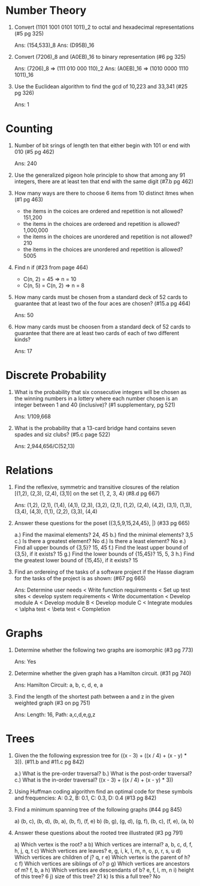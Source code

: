 # Number Theory

1. Convert (1101 1001 0101 1011)_2 to octal and hexadecimal representations (#5 pg 325)

   Ans: (154,533)_8 
   Ans: (D95B)_16

2. Convert (7206)_8 and (A0EB)_16 to binary representation (#6 pg 325)

   Ans: (7206)_8 => (111 010 000 110)_2
   Ans: (A0EB)_16 => (1010 0000 1110 1011)_16

3. Use the Euclidean algorithm to find the gcd of 10,223 and 33,341 (#25 pg 326)

   Ans: 1

# Counting

1. Number of bit srings of length ten that either begin with 101 or end with 010 (#5 pg 462)

   Ans: 240

2. Use the generalized pigeon hole principle to show that among any 91 integers, there are at least ten that end with the same digit (#7.b pg 462)

3. How many ways are there to choose 6 items from 10 distinct itmes when (#1 pg 463)
   - the items in the coices are ordered and repetition is not allowed? 151,200
   - the items in the choices are ordereed and repetition is allowed? 1,000,000
   - the items in the choices are unordered and repetition is not allowed? 210
   - the items in the choices are unordered and repetition is allowed? 5005
   
4. Find n if (#23 from page 464)
   - C(n, 2) = 45 => n = 10
   - C(n, 5) = C(n, 2) => n = 8
   
5. How many cards must be chosen from a standard deck of 52 cards to guarantee that at least two of the four aces are chosen? (#15.a pg 464)

   Ans: 50
   
6. How many cards must be choosen from a standard deck of 52 cards to guarantee that there are at least two cards of each of two different kinds?

   Ans: 17

# Discrete Probability

1. What is the probability that six consecutive integers will be chosen as the winning numbers in a lottery where each number chosen is an integer between 1 and 40 (inclusive)? (#1 supplementary, pg 521)

   Ans: 1/109,668

2. What is the probability that a 13-card bridge hand contains seven spades and siz clubs? (#5.c page 522)

   Ans: 2,944,656/C(52,13)

# Relations

1. Find the reflexive, symmetric and transitive closures of the relation [(1,2), (2,3), (2,4), (3,1)] on the set {1, 2, 3, 4} (#8.d pg 667)

   Ans: (1,2), (2,1),
        (1,4), (4,1),
        (2,3), (3,2),
        (2,1), (1,2),
        (2,4), (4,2),
        (3,1), (1,3),
        (3,4), (4,3),
        (1,1), (2,2), (3,3), (4,4)

4. Answer these questions for the poset ({3,5,9,15,24,45}, |) (#33 pg 665)

   a.) Find the maximal elements? 24, 45
   b.) find the minimal elements? 3,5
   c.) Is there a greatest element? No
   d.) Is there a least element? No
   e.) Find all upper bounds of {3,5}? 15, 45
   f.) Find the least upper bound of {3,5}, if it exists? 15
   g.) Find the lower bounds of {15,45}? 15, 5, 3
   h.) Find the greatest lower bound of {15,45}, if it exists? 15
   
5. Find an ordereing of the tasks of a software project if the Hasse diagram for the tasks of the project is as shown: (#67 pg 665)

   Ans: Determine user needs < Write function requirements < Set up test sites < develop system requirements < Write documentation < Develop module A < Develop module B < Develop module C < Integrate modules < \alpha test < \beta test < Completion

# Graphs

1. Determine whether the following two graphs are isomorphic (#3 pg 773)

   Ans: Yes

  
5. Determine whether the given graph has a Hamilton circuit. (#31 pg 740)

   Ans: Hamilton Circuit: a, b, c, d, e, a

6. Find the length of the shortest path between a and z in the given weighted graph (#3 on pg 751)

   Ans: Length: 16, Path: a,c,d,e,g,z

# Trees

1. Given the the following expression tree for ((x - 3) + ((x / 4) + (x - y) * 3)). (#11.b and #11.c pg 842)

   a.) What is the pre-order traversal? 
   b.) What is the post-order traversal? 
   c.) What is the in-order traversal? ((x - 3) + ((x / 4) + (x - y) * 3))
   
2. Using Huffman coding algorithm find an optimal code for these symbols and frequencies: A: 0.2, B: 0.1, C: 0.3, D: 0.4 (#13 pg 842)

3. Find a minimum spanning tree of the following graphs (#44 pg 845)

   a) (b, c), (b, d), (b, a), (b, f), (f, e)
   b) (b, g), (g, d), (g, f), (b, c), (f, e), (a, b)

4. Answer these questions about the rooted tree illustrated (#3 pg 791)

   a) Which vertex is the root? a
   b) Which vertices are internal? a, b, c, d, f, h, j, q, t
   c) Which vertices are leaves? e, g, i, k, l, m, n, o, p, r, s, u
   d) Which vertices are children of j? q, r
   e) Which vertex is the parent of h? c
   f) Which vertices are siblings of o? p
   g) Which vertices are ancestors of m? f, b, a
   h) Which vertices are descendants of b? e, f, l, m, n
   i) height of this tree? 6
   j) size of this tree? 21
   k) Is this a full tree? No



